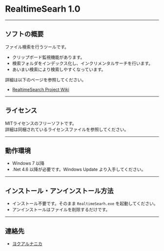 # RealtimeSearh 1.0

------------
ソフトの概要
------------

  ファイル検索を行うツールです。

  * クリップボード監視機能があります。
  * 検索フォルダをインデックス化し、インクリメンタルサーチを行います。
  * あいまい検索により検索しやすくなっています。


  詳細は以下のページを参照してください。
  
  * [RealtimeSearch Project Wiki](https://bitbucket.org/neelabo/realtimesearch/wiki/)

------------
ライセンス
------------

  MITライセンスのフリーソフトです。  
  詳細は同梱されているライセンスファイルを参照してください。


----------
動作環境
----------

  * Windows 7 以降
  * .Net 4.6 以降が必要です。Windows Update より入手してください。


-------------------------------
インストール・アンインストール方法
-------------------------------

  * インストール不要です。そのまま `RealtimeSearh.exe` を起動してください。  
  * アンインストールはファイルを削除するだけです。


----------
連絡先
----------

  * [ヨクアルナニカ](http://yokuarunanika.blogspot.jp/p/soft.html)
